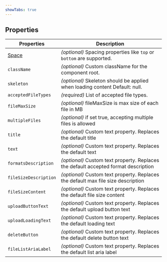```yaml
---
showTabs: true
---
```


## Properties


| Properties                                  | Description                                                                                                                       |
| ------------------------------------------- | --------------------------------------------------------------------------------------------------------------------------------- |
| [Space](/uilib/components/space/properties) | _(optional)_ Spacing properties like `top` or `bottom` are supported.                                                             |
| `className`                                 | _(optional)_ Custom className for the component root.                                                                             |
| `skeleton`                                  | _(optional)_ Skeleton should be applied when loading content Default: null.                                                       |
| `acceptedFileTypes`                         | _(required)_ List of accepted file types.                                                                                         |
| `fileMaxSize`                               | _(optional)_ fileMaxSize is max size of each file in MB                                                                           |
| `multipleFiles`                             | _(optional)_ if set true, accepting multiple files is allowed                                                                     |
| `title`                                     | _(optional)_ Custom text property. Replaces the default title                                                                     |
| `text`                                      | _(optional)_ Custom text property. Replaces the default text                                                                      |
| `formatsDescription`                        | _(optional)_ Custom text property. Replaces the default accepted format description                                               |
| `fileSizeDescription`                       | _(optional)_ Custom text property. Replaces the default max file size description                                                 |
| `fileSizeContent`                           | _(optional)_ Custom text property. Replaces the default file size content                                                         |
| `uploadButtonText`                          | _(optional)_ Custom text property. Replaces the default upload button text                                                        |
| `uploadLoadingText`                         | _(optional)_ Custom text property. Replaces the default loading text                                                              |
| `deleteButton`                              | _(optional)_ Custom text property. Replaces the default delete button text                                                        |
| `fileListAriaLabel`                         | _(optional)_ Custom text property. Replaces the default list aria label                                                        |
